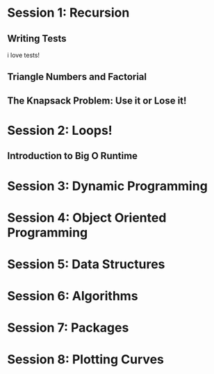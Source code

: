 # Session 1: Recursion

## Writing Tests
i love tests!


## Triangle Numbers and Factorial

## The Knapsack Problem: Use it or Lose it! 

# Session 2: Loops!

## Introduction to Big O Runtime 

# Session 3: Dynamic Programming

# Session 4: Object Oriented Programming

# Session 5: Data Structures

# Session 6: Algorithms

# Session 7: Packages

# Session 8: Plotting Curves